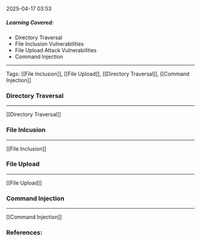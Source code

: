 
2025-04-17 03:53

##### Learning Covered:
- Directory Traversal
- File Inclusion Vulnerabilities
- File Upload Attack Vulnerabilities
- Command Injection

--------------------------
Tags: [[File Inclusion]], [[File Upload]], [[Directory Traversal]], [[Command Injection]]


### Directory Traversal
--------------------------------
[[Directory Traversal]]

### File Inlcusion
----
[[File Inclusion]] 

### File Upload
------
[[File Upload]]

### Command Injection
-----
[[Command Injection]]


### References:




